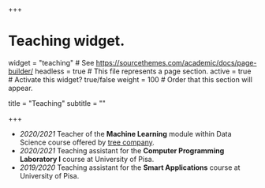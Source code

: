 +++
# Teaching widget.
widget = "teaching"  # See https://sourcethemes.com/academic/docs/page-builder/
headless = true  # This file represents a page section.
active = true  # Activate this widget? true/false
weight = 100  # Order that this section will appear.

title = "Teaching"
subtitle = ""

+++

* _2020/2021_ Teacher of the **Machine Learning** module within Data Science course offered by [tree company](https://tree.it/corso-data-science-machine-learning/).
* _2020/2021_ Teaching assistant for the **Computer Programming Laboratory I** course at University of Pisa.
* _2019/2020_ Teaching assistant for the **Smart Applications** course at University of Pisa.


